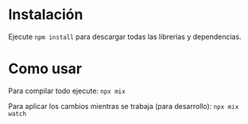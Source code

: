 # Instalación

Ejecute `npm install` para descargar todas las librerias y dependencias.

# Como usar

Para compilar todo ejecute: `npx mix`

Para aplicar los cambios mientras se trabaja (para desarrollo): `npx mix watch`